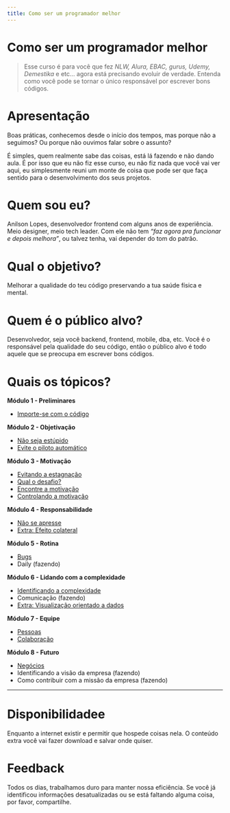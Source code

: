 ```yaml
---
title: Como ser um programador melhor
---
```


# Como ser um programador melhor

> Esse curso é para você que fez *NLW, Alura, EBAC, gurus, Udemy, Demestika* e etc… agora está precisando evoluir de verdade. Entenda como você pode se tornar o único responsável por escrever bons códigos.

# Apresentação

Boas práticas, conhecemos desde o início dos tempos, mas porque não a seguimos? Ou porque não ouvimos falar sobre o assunto?

É simples, quem realmente sabe das coisas, está lá fazendo e não dando aula. É por isso que eu não fiz esse curso, eu não fiz nada que você vai ver aqui, eu simplesmente reuni um monte de coisa que pode ser que faça sentido para o desenvolvimento dos seus projetos.

# Quem sou eu?

Anilson Lopes, desenvolvedor frontend com alguns anos de experiência. Meio designer, meio tech leader. Com ele não tem *“faz agora pra funcionar e depois melhora”*, ou talvez tenha, vai depender do tom do patrão.

# Qual o objetivo?

Melhorar a qualidade do teu código preservando a tua saúde física e mental.

# Quem é o público alvo?

Desenvolvedor, seja você backend, frontend, mobile, dba, etc. Você é o responsável pela qualidade do seu código, então o público alvo é todo aquele que se preocupa em escrever bons códigos.

# Quais os tópicos?

**Módulo 1 - Preliminares**

- [Importe-se com o código](/como-ser-um-programador-melhor/preliminares/importar-se-com-o-codigo)

**Módulo 2 - Objetivação**

- [Não seja estúpido](/como-ser-um-programador-melhor/objetivacao/nao-seja-estupido)
- [Evite o piloto automático](/como-ser-um-programador-melhor/objetivacao/evite-o-piloto-automatico)

**Módulo 3 - Motivação**

- [Evitando a estagnação](/como-ser-um-programador-melhor/motivacao/evitando-a-estagnacao)
- [Qual o desafio?](/como-ser-um-programador-melhor/motivacao/qual-o-desafio)
- [Encontre a motivação](/como-ser-um-programador-melhor/motivacao/encontre-a-motivacao)
- [Controlando a motivação](/como-ser-um-programador-melhor/motivacao/controlando-a-motivacao)

**Módulo 4 - Responsabilidade**

- [Não se apresse](/como-ser-um-programador-melhor/responsabilidade/nao-se-apresse)
- [Extra: Efeito colateral](/posts/efeito-colateral)

**Módulo 5 - Rotina**

- [Bugs](/como-ser-um-programador-melhor/rotina/bugs)
- Daily (fazendo)

**Módulo 6 - Lidando com a complexidade**

- [Identificando a complexidade](/como-ser-um-programador-melhor/lidando-a-complexidade/identificando-com-a-complexidade)
- Comunicação (fazendo)
- [Extra: Visualização orientado a dados](/posts/visualizacao-orientado-a-dados)

**Módulo 7 - Equipe**

- [Pessoas](/como-ser-um-programador-melhor/equipe/pessoas)
- [Colaboração](/como-ser-um-programador-melhor/equipe/colaboracao)

**Módulo 8 - Futuro**

- [Negócios](/como-ser-um-programador-melhor/futuro/negocios)
- Identificando a visão da empresa (fazendo)
- Como contribuir com a missão da empresa (fazendo)

---

# Disponibilidadee

Enquanto a internet existir e permitir que hospede coisas nela. O conteúdo extra você vai fazer download e salvar onde quiser.

# Feedback
Todos os dias, trabalhamos duro para manter nossa eficiência. Se você já identificou informações desatualizadas ou se está faltando alguma coisa, por favor, compartilhe.
